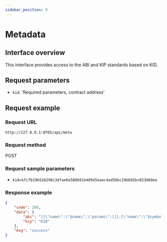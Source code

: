 ```yaml
---
sidebar_position: 9
---
```


# Metadata

## Interface overview

This interface provides access to the ABI and KIP standards based on KID.

## Request parameters

* `kid`: 'Required parameters, contract address'

## Request example

### Request URL

`http://127.0.0.1:8765/api/meta`

### Request method

POST

### Request sample parameters

* `kid=kfc7b19b528298c3dfae6e588b91b40945eaec4ad56bc29bb92bc023860ee`


### Response example

```json
{
	"code": 200,
	"data": {
		"abi": "[{\"name\":\"$name\",\"params\":[]},{\"name\":\"$symbol\",\"params\":[]},{\"name\":\"$totalSupply\",\"params\":[]},{\"name\":\"$balanceOf\",\"params\":[\"account\"]},{\"name\":\"$getOwner\",\"params\":[]},{\"name\":\"approve\",\"params\":[\"sender\",\"amount\"]},{\"name\":\"increaseAllowance\",\"params\":[\"spender\",\"addedValue\"]},{\"name\":\"decreaseAllowance\",\"params\":[\"spender\",\"subtractedValue\"]},{\"name\":\"$allowance\",\"params\":[\"owner\",\"sender\"]},{\"name\":\"transfer\",\"params\":[\"recipient\",\"amount\"]},{\"name\":\"transferFrom\",\"params\":[\"sender\",\"recipient\",\"amount\"]},{\"name\":\"mint\",\"params\":[\"account\",\"amount\"]},{\"name\":\"burn\",\"params\":[\"amount\"]},{\"name\":\"renounceOwnership\",\"params\":[]},{\"name\":\"transferOwnership\",\"params\":[\"newOwner\"]}]",
		"kip": "K20"
	},
	"msg": "success"
}
```